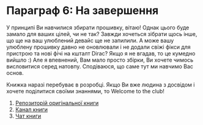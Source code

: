 # Параграф 6: На завершення

У принципі Ви навчилися збирати прошивку, вітаю! Однак цього буде замало для ваших цілей, чи не так? Завжди хочеться зібрати щось інше, що ще на ваш улюблений девайс ще не запилили. А може вашу улюблену прошивку давно не оновлювали і не додали свіжі фікси для пристрою та нові фічі на кшталт Dirac? Якщо я не вгадав, то це кумедно вийшло :) Але я впевнений, Вам мало просто збірки, Ви хочете чимось висловитися серед натовпу. Сподіваюся, що саме тут ми навчимо Вас основ.

Книжка наразі перебуває в розробці. Якщо Ви вже людина з досвідом і хочете поділитися своїми знаннями, то Welcome to the club!

1. [Репозиторій оригінальної книги](https://github.com/Roker2/BookAboutBuilding)
2. [Канал книги](https://t.me/BookAboutBuilding)
3. [Чат книги](https://t.me/BookAboutBuildingChat)